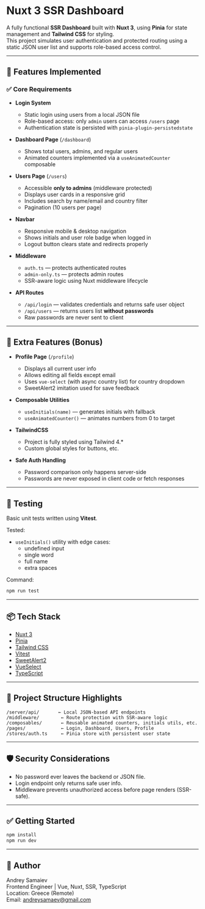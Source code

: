 # Nuxt 3 SSR Dashboard

A fully functional **SSR Dashboard** built with **Nuxt 3**, using **Pinia** for state management and **Tailwind CSS** for styling.  
This project simulates user authentication and protected routing using a static JSON user list and supports role-based access control.

---

## 🚀 Features Implemented

### ✅ Core Requirements

- **Login System**
    - Static login using users from a local JSON file
    - Role-based access: only `admin` users can access `/users` page
    - Authentication state is persisted with `pinia-plugin-persistedstate`

- **Dashboard Page** (`/dashboard`)
    - Shows total users, admins, and regular users
    - Animated counters implemented via a `useAnimatedCounter` composable

- **Users Page** (`/users`)
    - Accessible **only to admins** (middleware protected)
    - Displays user cards in a responsive grid
    - Includes search by name/email and country filter
    - Pagination (10 users per page)

- **Navbar**
    - Responsive mobile & desktop navigation
    - Shows initials and user role badge when logged in
    - Logout button clears state and redirects properly

- **Middleware**
    - `auth.ts` — protects authenticated routes
    - `admin-only.ts` — protects admin routes
    - SSR-aware logic using Nuxt middleware lifecycle

- **API Routes**
    - `/api/login` — validates credentials and returns safe user object
    - `/api/users` — returns users list **without passwords**
    - Raw passwords are never sent to client

---

## 🎁 Extra Features (Bonus)

- **Profile Page** (`/profile`)
    - Displays all current user info
    - Allows editing all fields except email
    - Uses `vue-select` (with async country list) for country dropdown
    - SweetAlert2 imitation used for save feedback

- **Composable Utilities**
    - `useInitials(name)` — generates initials with fallback
    - `useAnimatedCounter()` — animates numbers from 0 to target

- **TailwindCSS**
    - Project is fully styled using Tailwind 4.*
    - Custom global styles for buttons, etc.

- **Safe Auth Handling**
    - Password comparison only happens server-side
    - Passwords are never exposed in client code or fetch responses

---

## 🧪 Testing

Basic unit tests written using **Vitest**.

Tested:

- `useInitials()` utility with edge cases:
    - undefined input
    - single word
    - full name
    - extra spaces

Command:

```bash
npm run test
```

---

## 📦 Tech Stack

- [Nuxt 3](https://nuxt.com)
- [Pinia](https://pinia.vuejs.org/)
- [Tailwind CSS](https://tailwindcss.com/)
- [Vitest](https://vitest.dev/)
- [SweetAlert2](https://sweetalert2.github.io/)
- [VueSelect](https://vue-select.org/)
- [TypeScript](https://www.typescriptlang.org/)

---

## 📂 Project Structure Highlights

```
/server/api/       ← Local JSON-based API endpoints
/middleware/        ← Route protection with SSR-aware logic
/composables/       ← Reusable animated counters, initials utils, etc.
/pages/             ← Login, Dashboard, Users, Profile
/stores/auth.ts     ← Pinia store with persistent user state
```

---

## 🛡 Security Considerations

- No password ever leaves the backend or JSON file.
- Login endpoint only returns safe user info.
- Middleware prevents unauthorized access before page renders (SSR-safe).

---

## ✅ Getting Started

```bash
npm install
npm run dev
```

---

## 🔗 Author

Andrey Samaiev  
Frontend Engineer | Vue, Nuxt, SSR, TypeScript  
Location: Greece (Remote)  
Email: andreysamaev@gmail.com